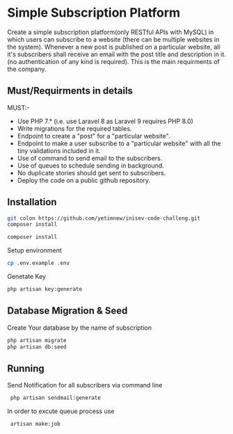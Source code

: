 # Simple Subscription Platform

Create a simple subscription platform(only RESTful APIs with MySQL) in which users can subscribe to a website (there can be multiple websites in the system). Whenever a new post is published on a particular website, all it's subscribers shall receive an email with the post title and description in it. (no authentication of any kind is required). This is the main requirments of the company.

## Must/Requirments in details 
MUST:-
- Use PHP 7.* (i.e. use Laravel 8 as Laravel 9 requires PHP 8.0)
- Write migrations for the required tables.
- Endpoint to create a "post" for a "particular website".
- Endpoint to make a user subscribe to a "particular website" with all the tiny validations included in it.
- Use of command to send email to the subscribers.
- Use of queues to schedule sending in background.
- No duplicate stories should get sent to subscribers.
- Deploy the code on a public github repository.


## Installation

```bash
git colon https://github.com/yetimnew/inisev-code-challeng.git
composer install
```

```bash
composer install
```

Setup environment

```bash
cp .env.example .env
```
Genetate Key

```bash
php artisan key:generate
```
## Database Migration & Seed 
Create Your database by the name of subscription

```bash
php artisan migrate
php artisan db:seed
```

## Running

Send Notification for all subscribers via command line

```bash
 php artisan sendmail:generate
```


In order to excute queue process use 

```bash
 artisan make:job
```
